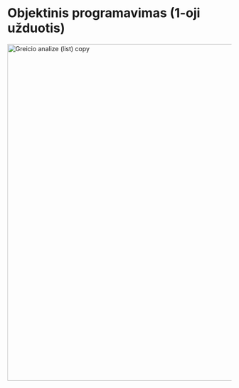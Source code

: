 # Objektinis programavimas (1-oji užduotis)
<img width="758" alt="Greicio analize (list) copy" src="https://github.com/user-attachments/assets/1c358429-7695-4f21-8fda-21ad6ed90702">
